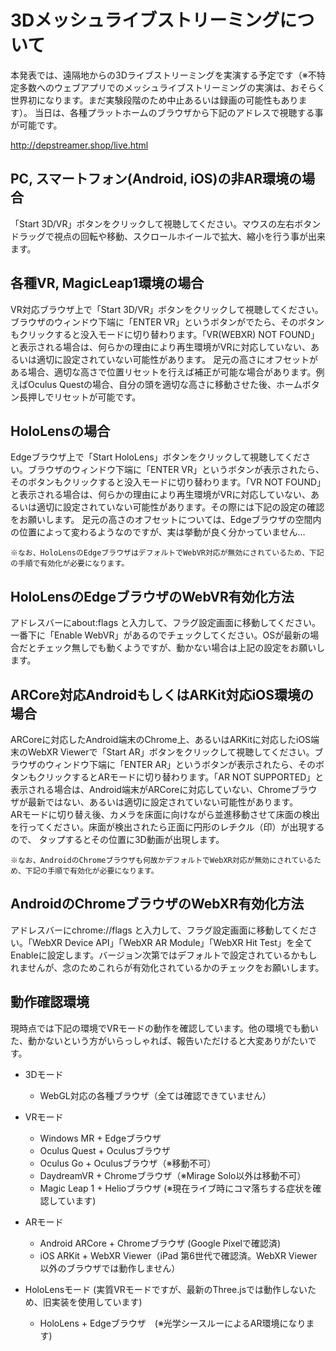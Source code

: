 # 3Dメッシュライブストリーミングについて
本発表では、遠隔地からの3Dライブストリーミングを実演する予定です（※不特定多数へのウェブアプリでのメッシュライブストリーミングの実演は、おそらく世界初になります。まだ実験段階のため中止あるいは録画の可能性もあります）。 当日は、各種プラットホームのブラウザから下記のアドレスで視聴する事が可能です。 

http://depstreamer.shop/live.html

## PC, スマートフォン(Android, iOS)の非AR環境の場合
「Start 3D/VR」ボタンをクリックして視聴してください。マウスの左右ボタンドラッグで視点の回転や移動、スクロールホイールで拡大、縮小を行う事が出来ます。
	
## 各種VR, MagicLeap1環境の場合
VR対応ブラウザ上で「Start 3D/VR」ボタンをクリックして視聴してください。ブラウザのウィンドウ下端に「ENTER VR」というボタンがでたら、そのボタンもクリックすると没入モードに切り替わります。「VR(WEBXR) NOT FOUND」と表示される場合は、何らかの理由により再生環境がVRに対応していない、あるいは適切に設定されていない可能性があります。 足元の高さにオフセットがある場合、適切な高さで位置リセットを行えば補正が可能な場合があります。例えばOculus  Questの場合、自分の頭を適切な高さに移動させた後、ホームボタン長押しでリセットが可能です。

## HoloLensの場合
Edgeブラウザ上で「Start HoloLens」ボタンをクリックして視聴してください。ブラウザのウィンドウ下端に「ENTER VR」というボタンが表示されたら、そのボタンもクリックすると没入モードに切り替わります。「VR NOT FOUND」と表示される場合は、何らかの理由により再生環境がVRに対応していない、あるいは適切に設定されていない可能性があります。その際には下記の設定の確認をお願いします。
足元の高さのオフセットについては、Edgeブラウザの空間内の位置によって変わるようなのですが、実は挙動が良く分かっていません…
	
	※なお、HoloLensのEdgeブラウザはデフォルトでWebVR対応が無効にされているため、下記の手順で有効化が必要になります。

## HoloLensのEdgeブラウザのWebVR有効化方法
アドレスバーにabout:flags と入力して、フラグ設定画面に移動してください。一番下に「Enable WebVR」があるのでチェックしてください。OSが最新の場合だとチェック無しでも動くようですが、動かない場合は上記の設定をお願いします。  

## ARCore対応AndroidもしくはARKit対応iOS環境の場合
ARCoreに対応したAndroid端末のChrome上、あるいはARKitに対応したiOS端末のWebXR Viewerで「Start AR」ボタンをクリックして視聴してください。ブラウザのウィンドウ下端に「ENTER AR」というボタンが表示されたら、そのボタンもクリックするとARモードに切り替わります。「AR NOT SUPPORTED」と表示される場合は、Android端末がARCoreに対応していない、Chromeブラウザが最新ではない、あるいは適切に設定されていない可能性があります。  
ARモードに切り替え後、カメラを床面に向けながら並進移動させて床面の検出を行ってください。床面が検出されたら正面に円形のレチクル（印）が出現するので、
タップするとその位置に3D動画が出現します。

	※なお、AndroidのChromeブラウザも何故かデフォルトでWebXR対応が無効にされているため、下記の手順で有効化が必要になります。

## AndroidのChromeブラウザのWebXR有効化方法
アドレスバーにchrome://flags と入力して、フラグ設定画面に移動してください。「WebXR Device API」「WebXR AR Module」「WebXR Hit Test」を全てEnableに設定します。バージョン次第ではデフォルトで設定されているかもしれませんが、念のためこれらが有効化されているかのチェックをお願いします。  

## 動作確認環境
現時点では下記の環境でVRモードの動作を確認しています。他の環境でも動いた、動かないという方がいらっしゃれば、報告いただけると大変ありがたいです。  

- 3Dモード
	- WebGL対応の各種ブラウザ（全ては確認できていません）

- VRモード
	- Windows MR + Edgeブラウザ
	- Oculus Quest + Oculusブラウザ
	- Oculus Go + Oculusブラウザ（※移動不可）
	- DaydreamVR + Chromeブラウザ（※Mirage Solo以外は移動不可）
	- Magic Leap 1 + Helioブラウザ (※現在ライブ時にコマ落ちする症状を確認しています)

- ARモード
	- Android ARCore + Chromeブラウザ (Google Pixelで確認済)
  - iOS ARKit + WebXR Viewer（iPad 第6世代で確認済。WebXR Viewer以外のブラウザでは動作しません）
	
- HoloLensモード (実質VRモードですが、最新のThree.jsでは動作しないため、旧実装を使用しています)
	- HoloLens + Edgeブラウザ　(※光学シースルーによるAR環境になります)
  
